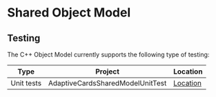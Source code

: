 # Shared Object Model

## Testing

The C++ Object Model currently supports the following type of testing:

| Type | Project | Location |
| --- | --- | --- |
| Unit tests | AdaptiveCardsSharedModelUnitTest | [Location](./cpp/AdaptiveCardsSharedModel/AdaptiveCardsSharedModelUnitTest/) | 